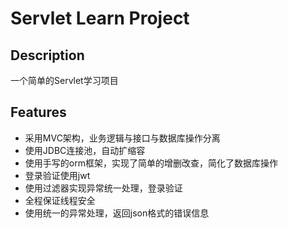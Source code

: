 # Servlet Learn Project

## Description

一个简单的Servlet学习项目

## Features

* 采用MVC架构，业务逻辑与接口与数据库操作分离
* 使用JDBC连接池，自动扩缩容
* 使用手写的orm框架，实现了简单的增删改查，简化了数据库操作
* 登录验证使用jwt
* 使用过滤器实现异常统一处理，登录验证
* 全程保证线程安全
* 使用统一的异常处理，返回json格式的错误信息